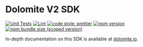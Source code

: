 # Dolomite V2 SDK

[![Unit Tests](https://github.com/dolomite-exchange/dolomite-v2-sdk/workflows/Unit%20Tests/badge.svg)](https://github.com/dolomite-exchange/dolomite-v2-sdk/actions?query=workflow%3A%22Unit+Tests%22)
[![Lint](https://github.com/dolomite-exchange/dolomite-v2-sdk/workflows/Lint/badge.svg)](https://github.com/dolomite-exchange/dolomite-v2-sdk/actions?query=workflow%3ALint)
[![code style: prettier](https://img.shields.io/badge/code_style-prettier-ff69b4.svg?style=flat-square)](https://github.com/prettier/prettier)
[![npm version](https://img.shields.io/npm/v/@dolomite-exchange/v2-sdk/latest.svg)](https://www.npmjs.com/package/@dolomite-exchange/v2-sdk/v/latest)
[![npm bundle size (scoped version)](https://img.shields.io/bundlephobia/minzip/@dolomite-exchange/v2-sdk/latest.svg)](https://bundlephobia.com/result?p=@uniswap/v2-sdk@latest)

In-depth documentation on this SDK is available at [dolomite.io](https://dolomite.io/).
